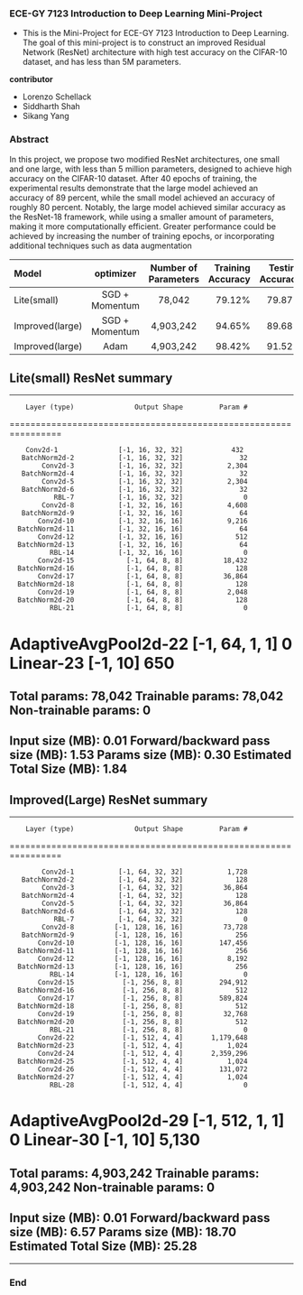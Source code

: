 ### ECE-GY 7123 Introduction to Deep Learning Mini-Project

- This is the Mini-Project for ECE-GY 7123 Introduction to Deep Learning. The goal of this mini-project is to construct an improved Residual Network (ResNet) architecture with high test accuracy on the CIFAR-10 dataset, and has less than 5M parameters.

**contributor**
- Lorenzo Schellack
- Siddharth Shah
- Sikang Yang

### Abstract

In this project, we propose two modified ResNet architectures, one small
and one large, with less than 5 million parameters, designed
to achieve high accuracy on the CIFAR-10 dataset. After 40
epochs of training, the experimental results demonstrate that
the large model achieved an accuracy of 89 percent, while
the small model achieved an accuracy of roughly 80 percent.
Notably, the large model achieved similar accuracy as the
ResNet-18 framework, while using a smaller amount of parameters, making it more computationally efficient. Greater
performance could be achieved by increasing the number of
training epochs, or incorporating additional techniques such
as data augmentation
                    
| Model  |  optimizer  | Number of Parameters  | Training Accuracy | Testing Accuracy |
| :------------ |:---------------:|:---------------:| -----:|-----:|
| Lite(small)      | SGD + Momentum |78,042 | 79.12% | 79.87%|
| Improved(large) | SGD  + Momentum | 4,903,242 | 94.65%   | 89.68% |
| Improved(large) | Adam | 4,903,242 | 98.42%   | 91.52% |

## Lite(small) ResNet summary
----------------------------------------------------------------
        Layer (type)               Output Shape         Param #
================================================================

        Conv2d-1               [-1, 16, 32, 32]            432
       BatchNorm2d-2           [-1, 16, 32, 32]              32
            Conv2d-3           [-1, 16, 32, 32]           2,304
       BatchNorm2d-4           [-1, 16, 32, 32]              32
            Conv2d-5           [-1, 16, 32, 32]           2,304
       BatchNorm2d-6           [-1, 16, 32, 32]              32
               RBL-7           [-1, 16, 32, 32]               0
            Conv2d-8           [-1, 32, 16, 16]           4,608
       BatchNorm2d-9           [-1, 32, 16, 16]              64
           Conv2d-10           [-1, 32, 16, 16]           9,216
      BatchNorm2d-11           [-1, 32, 16, 16]              64
           Conv2d-12           [-1, 32, 16, 16]             512
      BatchNorm2d-13           [-1, 32, 16, 16]              64
              RBL-14           [-1, 32, 16, 16]               0
           Conv2d-15             [-1, 64, 8, 8]          18,432
      BatchNorm2d-16             [-1, 64, 8, 8]             128
           Conv2d-17             [-1, 64, 8, 8]          36,864
      BatchNorm2d-18             [-1, 64, 8, 8]             128
           Conv2d-19             [-1, 64, 8, 8]           2,048
      BatchNorm2d-20             [-1, 64, 8, 8]             128
              RBL-21             [-1, 64, 8, 8]               0
AdaptiveAvgPool2d-22             [-1, 64, 1, 1]               0
           Linear-23                   [-1, 10]             650
================================================================
Total params: 78,042
Trainable params: 78,042
Non-trainable params: 0
----------------------------------------------------------------
Input size (MB): 0.01
Forward/backward pass size (MB): 1.53
Params size (MB): 0.30
Estimated Total Size (MB): 1.84
----------------------------------------------------------------

## Improved(Large) ResNet summary

----------------------------------------------------------------
        Layer (type)               Output Shape         Param #
================================================================

            Conv2d-1           [-1, 64, 32, 32]           1,728
       BatchNorm2d-2           [-1, 64, 32, 32]             128
            Conv2d-3           [-1, 64, 32, 32]          36,864
       BatchNorm2d-4           [-1, 64, 32, 32]             128
            Conv2d-5           [-1, 64, 32, 32]          36,864
       BatchNorm2d-6           [-1, 64, 32, 32]             128
               RBL-7           [-1, 64, 32, 32]               0
            Conv2d-8          [-1, 128, 16, 16]          73,728
       BatchNorm2d-9          [-1, 128, 16, 16]             256
           Conv2d-10          [-1, 128, 16, 16]         147,456
      BatchNorm2d-11          [-1, 128, 16, 16]             256
           Conv2d-12          [-1, 128, 16, 16]           8,192
      BatchNorm2d-13          [-1, 128, 16, 16]             256
              RBL-14          [-1, 128, 16, 16]               0
           Conv2d-15            [-1, 256, 8, 8]         294,912
      BatchNorm2d-16            [-1, 256, 8, 8]             512
           Conv2d-17            [-1, 256, 8, 8]         589,824
      BatchNorm2d-18            [-1, 256, 8, 8]             512
           Conv2d-19            [-1, 256, 8, 8]          32,768
      BatchNorm2d-20            [-1, 256, 8, 8]             512
              RBL-21            [-1, 256, 8, 8]               0
           Conv2d-22            [-1, 512, 4, 4]       1,179,648
      BatchNorm2d-23            [-1, 512, 4, 4]           1,024
           Conv2d-24            [-1, 512, 4, 4]       2,359,296
      BatchNorm2d-25            [-1, 512, 4, 4]           1,024
           Conv2d-26            [-1, 512, 4, 4]         131,072
      BatchNorm2d-27            [-1, 512, 4, 4]           1,024
              RBL-28            [-1, 512, 4, 4]               0
AdaptiveAvgPool2d-29            [-1, 512, 1, 1]               0
           Linear-30                   [-1, 10]           5,130
================================================================
Total params: 4,903,242
Trainable params: 4,903,242
Non-trainable params: 0
----------------------------------------------------------------
Input size (MB): 0.01
Forward/backward pass size (MB): 6.57
Params size (MB): 18.70
Estimated Total Size (MB): 25.28
----------------------------------------------------------------
----
### End




